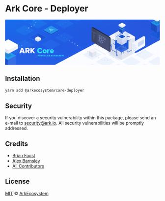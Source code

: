 # Ark Core - Deployer

<p align="center">
    <img src="../../banner.png" />
</p>

## Installation

```bash
yarn add @arkecosystem/core-deployer
```

## Security

If you discover a security vulnerability within this package, please send an e-mail to security@ark.io. All security vulnerabilities will be promptly addressed.

## Credits

- [Brian Faust](https://github.com/faustbrian)
- [Alex Barnsley](https://github.com/alexbarnsley)
- [All Contributors](../../../../contributors)

## License

[MIT](LICENSE) © [ArkEcosystem](https://ark.io)
